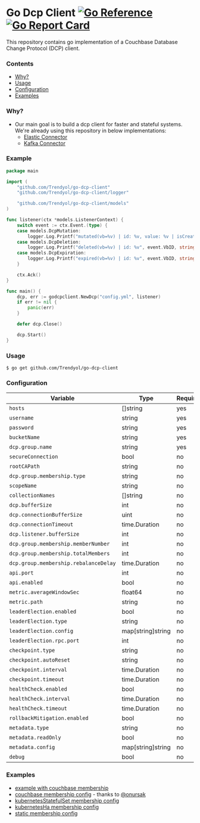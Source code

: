 # Go Dcp Client [![Go Reference](https://pkg.go.dev/badge/github.com/Trendyol/go-dcp-client.svg)](https://pkg.go.dev/github.com/Trendyol/go-dcp-client) [![Go Report Card](https://goreportcard.com/badge/github.com/Trendyol/go-dcp-client)](https://goreportcard.com/report/github.com/Trendyol/go-dcp-client)

This repository contains go implementation of a Couchbase Database Change Protocol (DCP) client.

### Contents

* [Why?](#why)
* [Usage](#usage)
* [Configuration](#configuration)
* [Examples](#examples)

### Why?

+ Our main goal is to build a dcp client for faster and stateful systems. We're already using this repository in below
  implementations:
    + [Elastic Connector](https://github.com/Trendyol/go-elasticsearch-connect-couchbase)
    + [Kafka Connector](https://github.com/Trendyol/go-kafka-connect-couchbase)

### Example

```go
package main

import (
	"github.com/Trendyol/go-dcp-client"
	"github.com/Trendyol/go-dcp-client/logger"

	"github.com/Trendyol/go-dcp-client/models"
)

func listener(ctx *models.ListenerContext) {
	switch event := ctx.Event.(type) {
	case models.DcpMutation:
		logger.Log.Printf("mutated(vb=%v) | id: %v, value: %v | isCreated: %v", event.VbID, string(event.Key), string(event.Value), event.IsCreated())
	case models.DcpDeletion:
		logger.Log.Printf("deleted(vb=%v) | id: %v", event.VbID, string(event.Key))
	case models.DcpExpiration:
		logger.Log.Printf("expired(vb=%v) | id: %v", event.VbID, string(event.Key))
	}

	ctx.Ack()
}

func main() {
	dcp, err := godcpclient.NewDcp("config.yml", listener)
	if err != nil {
		panic(err)
	}

	defer dcp.Close()

	dcp.Start()
}
```

### Usage

```
$ go get github.com/Trendyol/go-dcp-client

```

### Configuration

| Variable                              | Type              | Required | Default   |
|---------------------------------------|-------------------|----------|-----------|
| `hosts`                               | []string          | yes      |           |
| `username`                            | string            | yes      |           |
| `password`                            | string            | yes      |           |
| `bucketName`                          | string            | yes      |           |
| `dcp.group.name`                      | string            | yes      |           |
| `secureConnection`                    | bool              | no       | false     |
| `rootCAPath`                          | string            | no       | *not set  |
| `dcp.group.membership.type`           | string            | no       | couchbase |
| `scopeName`                           | string            | no       | _default  |
| `collectionNames`                     | []string          | no       | _default  |
| `dcp.bufferSize`                      | int               | no       | 16777216  |
| `dcp.connectionBufferSize`            | uint              | no       | 1048576   |
| `dcp.connectionTimeout`               | time.Duration     | no       | 5s        |
| `dcp.listener.bufferSize`             | int               | no       | 1         |
| `dcp.group.membership.memberNumber`   | int               | no       | 1         |
| `dcp.group.membership.totalMembers`   | int               | no       | 1         |
| `dcp.group.membership.rebalanceDelay` | time.Duration     | no       | 20s       |
| `api.port`                            | int               | no       | 8080      |
| `api.enabled`                         | bool              | no       | true      |
| `metric.averageWindowSec`             | float64           | no       | 10.0      |
| `metric.path`                         | string            | no       | /metrics  |
| `leaderElection.enabled`              | bool              | no       | false     |
| `leaderElection.type`                 | string            | no       | *not set  |
| `leaderElection.config`               | map[string]string | no       | *not set  |
| `leaderElection.rpc.port`             | int               | no       | 8081      |
| `checkpoint.type`                     | string            | no       | auto      |
| `checkpoint.autoReset`                | string            | no       | earliest  |
| `checkpoint.interval`                 | time.Duration     | no       | 20s       |
| `checkpoint.timeout`                  | time.Duration     | no       | 5s        |
| `healthCheck.enabled`                 | bool              | no       | true      |
| `healthCheck.interval`                | time.Duration     | no       | 20s       |
| `healthCheck.timeout`                 | time.Duration     | no       | 5s        |
| `rollbackMitigation.enabled`          | bool              | no       | true      |
| `metadata.type`                       | string            | no       | couchbase |
| `metadata.readOnly`                   | bool              | no       | false     |
| `metadata.config`                     | map[string]string | no       | *not set  |
| `debug`                               | bool              | no       | false     |

### Examples

- [example with couchbase membership](example/main.go)
- [couchbase membership config](example/config.yml) - thanks to [@onursak](https://github.com/onursak)
- [kubernetesStatefulSet membership config](example/config_k8s_stateful_set.yml)
- [kubernetesHa membership config](example/config_k8s_leader_election.yml)
- [static membership config](example/config_static.yml)
